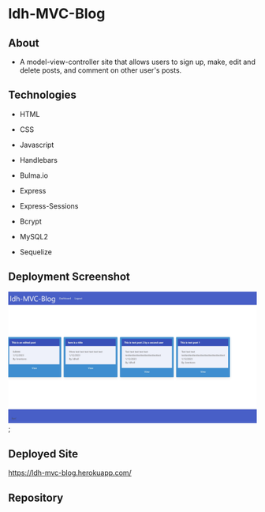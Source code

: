 # ldh-MVC-Blog

## About

- A model-view-controller site that allows users to sign up, make, edit and delete posts, and comment on other user's posts. 


## Technologies
- HTML
- CSS
- Javascript

- Handlebars
- Bulma.io

- Express
- Express-Sessions
- Bcrypt
- MySQL2
- Sequelize


## Deployment Screenshot

![Deployment Screenshot](/public/Assets/Screenshot%202023-01-12%20104200.jpg);

## Deployed Site

https://ldh-mvc-blog.herokuapp.com/

## Repository